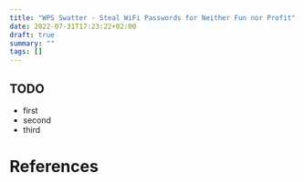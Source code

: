 ```yaml
---
title: "WPS Swatter - Steal WiFi Passwords for Neither Fun nor Profit"
date: 2022-07-31T17:23:22+02:00
draft: true
summary: ""
tags: []
---
```


## TODO

- first
- second
- third

# References